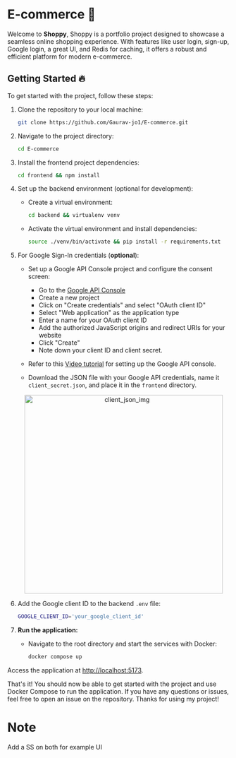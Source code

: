 # E-commerce 🏢
Welcome to **Shoppy**, Shoppy is a portfolio project designed to showcase a seamless online shopping experience. With features like user login, sign-up, Google login, a great UI, and Redis for caching, it offers a robust and efficient platform for modern e-commerce.

## Getting Started 🔥
To get started with the project, follow these steps:

1. Clone the repository to your local machine:
    ```sh
    git clone https://github.com/Gaurav-jo1/E-commerce.git
    ```

2. Navigate to the project directory:
    ```sh
    cd E-commerce
    ```

3. Install the frontend project dependencies:
    ```sh
    cd frontend && npm install
    ```

4. Set up the backend environment (optional for development):
    - Create a virtual environment:
        ```sh
        cd backend && virtualenv venv
        ```
    - Activate the virtual environment and install dependencies:
        ```sh
        source ./venv/bin/activate && pip install -r requirements.txt
        ```

5. For Google Sign-In credentials (**optional**):
    - Set up a Google API Console project and configure the consent screen:
        - Go to the [Google API Console](https://console.cloud.google.com/apis/dashboard)
        - Create a new project
        - Click on "Create credentials" and select "OAuth client ID"
        - Select "Web application" as the application type
        - Enter a name for your OAuth client ID
        - Add the authorized JavaScript origins and redirect URIs for your website
        - Click "Create"
        - Note down your client ID and client secret.

    - Refer to this [Video tutorial](https://www.youtube.com/watch?v=roxC8SMs7HU) for setting up the Google API console.

    - Download the JSON file with your Google API credentials, name it `client_secret.json`, and place it in the `frontend` directory.

    <p align="center">
    <img src="https://user-images.githubusercontent.com/93304640/236677794-cddb3f35-2ef9-4a60-b9cf-8547a3a54753.png" alt="client_json_img" width="450" height="450">
    </p>

6. Add the Google client ID to the backend `.env` file:
    ```sh
    GOOGLE_CLIENT_ID='your_google_client_id'
    ```

7. **Run the application:**
   - Navigate to the root directory and start the services with Docker:
     ```sh
     docker compose up
     ```

Access the application at [http://localhost:5173](http://localhost:5173).

That's it! You should now be able to get started with the project and use Docker Compose to run the application. If you have any questions or issues, feel free to open an issue on the repository. Thanks for using my project!

# Note

Add a SS on both for example UI
